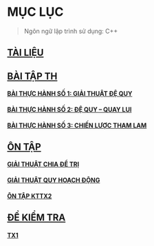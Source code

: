 # MỤC LỤC
> Ngôn ngữ lập trình sử dụng: C++

## [TÀI LIỆU](https://github.com/CK1412/HAUI/tree/main/Ung_dung_thuat_toan/Docs)

## [BÀI TẬP TH](https://github.com/CK1412/HAUI/blob/main/Ung_dung_thuat_toan/Bai_tap_TH)

#### [BÀI THỰC HÀNH SỐ 1: GIẢI THUẬT ĐỆ QUY](https://github.com/CK1412/HAUI/blob/main/Ung_dung_thuat_toan/Bai_tap_TH/Bai_tap_TH_1.md)

#### [BÀI THỰC HÀNH SỐ 2: ĐỆ QUY – QUAY LUI](https://github.com/CK1412/HAUI/blob/main/Ung_dung_thuat_toan/Bai_tap_TH/Bai_tap_TH_2.md)

#### [BÀI THỰC HÀNH SỐ 3: CHIẾN LƯỢC THAM LAM](https://github.com/CK1412/HAUI/blob/main/Ung_dung_thuat_toan/Bai_tap_TH/Bai_tap_TH_3.md)

## [ÔN TẬP](https://github.com/CK1412/HAUI/blob/main/Ung_dung_thuat_toan/On_tap)

#### [GIẢI THUẬT CHIA ĐỂ TRỊ](https://github.com/CK1412/HAUI/blob/main/Ung_dung_thuat_toan/On_tap/thuat_toan_chia_de_tri.md)

#### [GIẢI THUẬT QUY HOẠCH ĐỘNG](https://github.com/CK1412/HAUI/blob/main/Ung_dung_thuat_toan/On_tap/thuat_toan_quy_hoach_dong.md)

#### [ÔN TẬP KTTX2](https://github.com/CK1412/HAUI/blob/main/Ung_dung_thuat_toan/On_tap/on_tap_kttx2.md)

## [ĐỀ KIỂM TRA](https://github.com/CK1412/HAUI/tree/main/Ung_dung_thuat_toan/De_kiem_tra)

#### [TX1](https://github.com/CK1412/HAUI/blob/main/Ung_dung_thuat_toan/De_kiem_tra/TX1.md)
